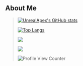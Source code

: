 ## About Me
>
>[![UnrealApex's GitHub stats](https://github-readme-stats.vercel.app/api?username=unrealapex&count_private=true)](https://github.com/anuraghazra/github-readme-stats)
>
>[![Top Langs](https://github-readme-stats.vercel.app/api/top-langs/?username=unrealapex&exclude_repo=github-slideshow)](https://github.com/anuraghazra/github-readme-stats)
>
>  <!-- ![](https://img.shields.io/badge/Languages%20I%20Know-%F0%9F%90%8D%20Python%20%7C%20%E2%98%95%20Java-lightgrey) -->
> 
>![](https://img.shields.io/badge/Libraries%20and%20%20Frameworks%20I%20Use%20-Open%20CV%7C%20Tensorflow%20%7C%20Pytorch%20%7C%20Numpy%20%7C%20Matplotlib%20%7C%20Pandas%20%7C%20Carla%20Sim%20%7C%20PyAutoGui-lightgrey)
>
> 
> 
> 
> ![](https://img.shields.io/badge/Pronouns-He%5CHim-lightgrey)
> 
>![Profile View Counter](https://komarev.com/ghpvc/?username=unrealapex)


<!--
**UnrealApex/UnrealApex** is a ✨ _special_ ✨ repository because its `README.md` (this file) appears on your GitHub profile.

Here are some ideas to get you started:

- 🔭 I’m currently working on ...
- 🌱 I’m currently learning ...
- 👯 I’m looking to collaborate on ...
- 🤔 I’m looking for help with ...
- 💬 Ask me about ...
- 📫 How to reach me: ...
- 😄 Pronouns: he\him
- ⚡ Fun fact: ...
-->


